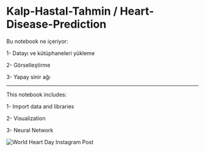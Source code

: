 # Kalp-Hastal-Tahmin / Heart-Disease-Prediction
Bu notebook ne içeriyor:

1- Datayı ve kütüphaneleri yükleme

2- Görselleştirme

3- Yapay sinir ağı



---------------------------------

This notebook includes:

1- Import data and libraries

2- Visualization

3- Neural Network

![World Heart Day Instagram Post](https://user-images.githubusercontent.com/45899874/157345449-443c688a-438e-408a-8a57-5e3aacde952a.png)
